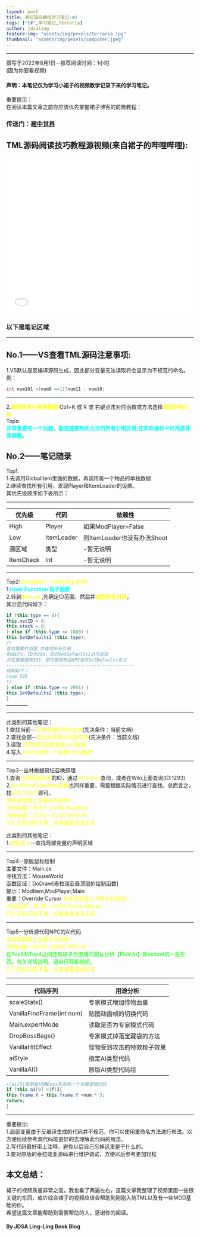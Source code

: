 ```yaml
---
layout: post
title: 泰拉瑞亚模组学习笔记-#0
tags: ["C#",学习笔记,Terraria]
author: jdsaling
feature-img: "assets/img/pexels/terraria.jpg"
thumbnail: "assets/img/pexels/computer.jpeg"
---
```


---
撰写于2022年8月1日--推荐阅读时间：1小时  
(因为你要看视频)

#### 声明：本笔记仅为学习小裙子的视频教学记录下来的学习笔记。

重要提示：  
在阅读本篇文章之前你应该优先掌握裙子博客的前置教程：  
### 传送门：<a href="https://fs49.org/">裙中世界</a>

## TML源码阅读技巧教程源视频(来自裙子的哔哩哔哩):
<iframe src="//player.bilibili.com/player.html?aid=291283827&bvid=BV1kf4y1t78C&cid=360208452&page=1" scrolling="no" border="0" frameborder="no" framespacing="0" height=420 width='100%' frameborder="no" allowfullscreen="true"> </iframe>

### 以下是笔记区域
---
## No.1——VS查看TML源码注意事项:
1.VS默认是反编译源码生成，因此部分变量无法读取将会显示为不规范的命名。  
例：
```cs
int num101 =(num9 ==1)?num11 : num10;
```

---
2.<b><font color="#ffFF00">查找所有引用快捷键:</font></b>Ctrl+K 或 R 或 右键点击对应函数或方法选择<b><font color="#ffff00">查找所有引用</font></b>  
Tops:  
<b><font color="#00fffff">非常重要的一个功能，能迅速查到此方法的所有引用区域,在实际操作中的用途非常频繁。</font></b>

## No.2——笔记随录
Top1:  
1.先调用GlobalItem里面的数据，再调用每一个物品的单独数据  
2.继续查找所有引用，发现Player和ItemLoader的设置。  
其优先级顺序如下表所示：  

---

|优先级|代码|依赖性
|-|-|-    
| High| Player| 如果ModPlayer=False 
| Low| ItemLoader| 则ItemLoader也没有办法Shoot
| 源区域| 类型| -暂无说明
| ItemCheck| Int| -暂无说明

---
Top2:<font color="#ffff00">GlobalItem - Item[相关说明]</font>  
1.<b><font color="#00ffff">Hook Funcition 钩子函数</font></b>  
2.转到<b><font color="#ffff00">Item.cs</font></b>  ,先确定ID范围，然后并<b><font color="#ffff00">查找所有引用</font></b>，  
其示范代码如下：
```cs  
if (this.type == 0){
this.netID = 0;
this.stack = 0;
} else if (this.type <= 1000) {
this.SetDefaults1 (this.type);
/*
查找需要的范围 并查找所有引用
例如GPS，ID为395，则对SetDefaults1进行查找
并在里面搜索395，即可查到物品GPS相关SetDefaults定义
------------------------------------------------
结构如下：
case 395
*/
} else if (this.type <= 2001) {
this.SetDefaults2 (this.type);
}
……………………
```
---
此类别的其他笔记：  
1.查找当前--<font color="#ffff00">只查询被打开的文档</font>(先决条件：当前文档)  
2.查找全部--<font color="#ffff00">查找此项目的全部东西</font>(先决条件：当前文档)  
3.读取 <font color="#ffff00">读取源代码数据或mod数据</font>  
4.写入 <font color="#ffff00">new()创建一个或者clone数据</font>

---
Top3--丛林蜥蜴祭坛召唤原理  
1.查询<font color="#ffff00">丛林蜥蜴电池</font>的ID，通过<font color="#ffff00">ItemID.cs</font>查询，或者在Wiki上面查询(ID:1293)  
2.<font color="#ffff00">ModItem的UseItem函数</font>也同样重要，需要根据实际情况进行查找。总而言之，找<font color="#ffff00">ID为“1293”</font>即可。  
<font color="#ffff00">具体请观看上方裙子的视频！  
时间位置：19:37--23:00 ModItem<br>时间位置：24:00--25:00 ModTile<br>P.S.:定位可能不准，如有偏差还请见谅</font>

此类别的其他笔记：  
1.<font color="#ffff00">转到定义</font>--查找局部变量的声明区域

---
Top4--原版鼠标绘制  
主要文件：Main.cs  
寻找方法：MouseWorld  
函数区域：DoDraw[泰拉瑞亚最顶层的绘制函数]  
提示：ModItem,ModPlayer,Main  
重要：Override Cursor
<font color="#ffff00">具体请观看上方裙子的视频！  
时间位置：32:00--40:00 CursorMouse  
P.S.:定位可能不准，如有偏差还请见谅</font>

---
Top5--分析源代码NPC的AI代码  
<font color="#ffff00">具体请观看上方裙子的视频！  
时间位置：45:00--50:00 NPC-AI<br>
<font color="#00ff00">在Top5和Top4之间还有裙子为直播间朋友分析【PickUp】和exmod的一些东西。有关详情说明，请自行观看视频。</font><br>
P.S.:定位可能不准，如有偏差还请见谅</font>

---

|代码序列|用途分析|
|-|-  
|scaleStats()|专家模式增加怪物血量
|VanillaFindFrame(int num)|贴图动画帧的切换代码
|Main.expertMode|读取是否为专家模式代码
|DropBossBags()|专家模式掉落宝藏袋的方法
|VanillaHitEffect|怪物受到攻击的特效粒子效果
|aiStyle|指定AI类型代码
|VanillaAI()|原版AI类型代码组

```cs
//ai[0]是原版切换Boss形态的一个关键逻辑代码
if (this.ai[0] >1f)I{
this.frame.Y = this.frame.Y +num * 3;
return;
}
```

---
重要提示:  
1.局部变量由于反编译生成的代码并不规范，你可以使用重命名方法进行修改。以方便后续参考源代码能更好的去理解此代码的用法。  
2.写代码最好带上注释，避免以后自己忘掉这里是干什么的。  
3.要对原版的泰拉瑞亚源码进行维护调试，方便以后参考更加轻松  

## 本文总结：
裙子的视频质量非常之高，我也看了两遍左右，这篇文章我整理了视频里面一些很关键的东西，或许综合裙子的视频应该会帮助到刚刚入坑TML以及有一些MOD基础的你。    
希望这篇文章能帮助到需要帮助的人，感谢你的阅读。   

#### By JDSA Ling-Ling Book Blog